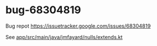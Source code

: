 # bug-68304819

Bug repot https://issuetracker.google.com/issues/68304819

See [app/src/main/java/jmfayard/nulls/extends.kt](app/src/main/java/jmfayard/nulls/extends.kt)